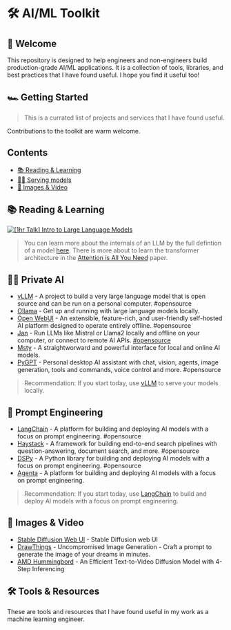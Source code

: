 # 🛠️ AI/ML Toolkit

## 👋 Welcome

This repository is designed to help engineers and non-engineers build production-grade AI/ML applications. It is a collection of tools, libraries, and best practices that I have found useful. I hope you find it useful too!

## 🏎️ Getting Started

> This is a currated list of projects and services that I have found useful.

Contributions to the toolkit are warm welcome.

## Contents

- [📚 Reading & Learning]()
- [👨‍💻 Serving models]()
- [🍿 Images & Video]()

## 📚 Reading & Learning

[![[1hr Talk] Intro to Large Language Models](https://img.youtube.com/vi/zjkBMFhNj_g/0.jpg)](https://www.youtube.com/watch?v=zjkBMFhNj_g)

> You can learn more about the internals of an LLM by the full defintion of a model [here](https://github.com/karpathy/minGPT/blob/master/mingpt/model.py).
> There is more about to learn the transformer architecture in the [Attention is All You Need](https://arxiv.org/abs/1706.03762) paper.

## 👨‍💻 Private AI

- [vLLM](https://github.com/vllm-project/vllm) - A project to build a very large language model that is open source and can be run on a personal computer. #opensource
- [Ollama](https://github.com/ollama/ollama) - Get up and running with large language models locally.
- [Open WebUI](https://github.com/open-webui/open-webui) - An extensible, feature-rich, and user-friendly self-hosted AI platform designed to operate entirely offline. #opensource
- [Jan](https://jan.ai/) - Run LLMs like Mistral or Llama2 locally and offline on your computer, or connect to remote AI APIs. [#opensource](https://github.com/janhq/jan)
- [Msty](https://msty.app/) - A straightworward and powerful interface for local and online AI models.
- [PyGPT](https://pygpt.net/) - Personal desktop AI assistant with chat, vision, agents, image generation, tools and commands, voice control and more. #opensource

> Recommendation: If you start today, use [vLLM](https://github.com/vllm-project/vllm) to serve your models locally.

## 📝 Prompt Engineering

- [LangChain](https://langchain.org/) - A platform for building and deploying AI models with a focus on prompt engineering. #opensource
- [Haystack](https://haystack.deepset.ai/) - A framework for building end-to-end search pipelines with question-answering, document search, and more. #opensource
- [DSPy](https://dspy-docs.vercel.app/) - A Python library for building and deploying AI models with a focus on prompt engineering. #opensource
- [Agenta](https://www.agenta.ai/) - A platform for building and deploying AI models with a focus on prompt engineering.

> Recommendation: If you start today, use [LangChain](https://langchain.org/) to build and deploy AI models with a focus on prompt engineering.

## 🍿 Images & Video

- [Stable Diffusion Web UI](https://github.com/AUTOMATIC1111/stable-diffusion-webui) - Stable Diffusion web UI
- [DrawThings](https://drawthings.ai/) - Uncompromised Image Generation - Craft a prompt to generate the image of your dreams in minutes.
- [AMD Hummingbord](https://www.amd.com/en/developer/resources/technical-articles/amd-hummingbird-0-9b-text-to-video-diffusion-model-with-4-step-inferencing.html) - An Efficient Text-to-Video Diffusion Model with 4-Step Inferencing

## 🛠️ Tools & Resources

These are tools and resources that I have found useful in my work as a machine learning engineer.

